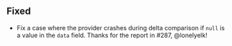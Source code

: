 ## Fixed
- Fix a case where the provider crashes during delta comparison if `null` is a value in the `data` field. Thanks for the report in #287, @lonelyelk!
